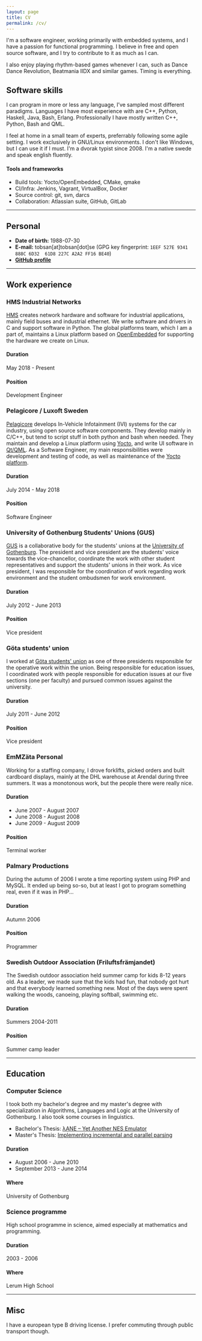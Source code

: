 ```yaml
---
layout: page
title: CV
permalink: /cv/
---
```


I'm a software engineer, working primarily with embedded systems, and I have a passion for
functional programming. I believe in free and open source software, and I try to contribute to it as
much as I can.

I also enjoy playing rhythm-based games whenever I can, such as Dance Dance Revolution, Beatmania
IIDX and similar games. Timing is everything.

## Software skills

I can program in more or less any language, I’ve sampled most different paradigms. Languages I have
most experience with are C++, Python, Haskell, Java, Bash, Erlang. Professionally I have mostly
written C++, Python, Bash and QML.

I feel at home in a small team of experts, preferrably following some agile setting. I work
exclusively in GNU/Linux environments. I don't like Windows, but I can use it if I must. I'm a
dvorak typist since 2008. I'm a native swede and speak english fluently.

#### Tools and frameworks
* Build tools: Yocto/OpenEmbedded, CMake, qmake
* CI/Infra: Jenkins, Vagrant, VirtualBox, Docker
* Source control: git, svn, darcs
* Collaboration: Atlassian suite, GitHub, GitLab

----------------

## Personal

* **Date of birth:** 1988-07-30
* **E-mail:** tobsan[at]tobsan[dot]se (GPG key fingerprint: `1EEF 527E 9341 888C 6D32  61D8 227C A2A2 FF16 BE40`)
* **[GitHub profile](http://github.com/tobsan)**

----------------

## Work experience

### HMS Industrial Networks
[HMS](http://hms.se) creates network hardware and software for industrial applications, mainly
field buses and industrial ethernet. We write software and drivers in C and support software in
Python. The global platforms team, which I am a part of, maintains a Linux platform based on
[OpenEmbedded](http://openembedded.org) for supporting the hardware we create on Linux.

#### Duration
May 2018 - Present

#### Position
Development Engineer

### Pelagicore / Luxoft Sweden
[Pelagicore](http://pelagicore.com) develops In-Vehicle Infotainment (IVI) systems for the car
industry, using open source software components. They develop mainly in C/C++, but tend to script
stuff in both python and bash when needed. They maintain and develop a Linux platform using
[Yocto](http://yoctoproject.org), and write UI software in [Qt/QML](http://qt.io). As a Software
Engineer, my main responsibilities were development and testing of code, as well as maintenance of
the [Yocto platform](http://pelux.io).

#### Duration
July 2014 - May 2018

#### Position
Software Engineer

### University of Gothenburg Students' Unions (GUS)
[GUS](http://gus.gu.se) is a collaborative body for the students' unions at the [University of
Gothenburg](http://gu.se).  The president and vice president are the students' voice towards the
vice-chancellor, coordinate the work with other student representatives and support the students'
unions in their work. As vice president, I was responsible for the coordination of work regarding
work environment and the student ombudsmen for work environment.

#### Duration
July 2012 - June 2013

#### Position
Vice president

### Göta students' union
I worked at [Göta students' union](http://gota.gu.se) as one of three presidents responsible for the
operative work within the union. Being responsible for education issues, I coordinated work with
people responsible for education issues at our five sections (one per faculty) and pursued common
issues against the university.

#### Duration
July 2011 - June 2012

#### Position
Vice president

### EmMZäta Personal
Working for a staffing company, I drove forklifts, picked orders and built cardboard displays,
mainly at the DHL warehouse at Arendal during three summers. It was a monotonous work, but the
people there were really nice.

#### Duration
* June 2007 - August 2007
* June 2008 - August 2008
* June 2009 - August 2009

#### Position
Terminal worker

### Palmary Productions
During the autumn of 2006 I wrote a time reporting system using PHP and MySQL. It ended up being
so-so, but at least I got to program something real, even if it was in PHP...

#### Duration
Autumn 2006

#### Position
Programmer

### Swedish Outdoor Association (Friluftsfrämjandet)
The Swedish outdoor association held summer camp for kids 8-12 years old. As a leader, we made sure
that the kids had fun, that nobody got hurt and that everybody learned something new. Most of the
days were spent walking the woods, canoeing, playing softball, swimming etc.

#### Duration
Summers 2004-2011

#### Position
Summer camp leader

----------------

## Education

### Computer Science
I took both my bachelor's degree and my master's degree with specialization in Algorithms, Languages
and Logic at the University of Gothenburg. I also took some courses in linguistics.

* Bachelor's Thesis: [λANE – Yet Another NES Emulator](/assets/yane.pdf)
* Master's Thesis: [Implementing incremental and parallel parsing](http://hdl.handle.net/2077/36982)

#### Duration
* August 2006 - June 2010
* September 2013 - June 2014

#### Where
University of Gothenburg

### Science programme
High school programme in science, aimed especially at mathematics and programming.

#### Duration
2003 - 2006

#### Where
Lerum High School

----------------

## Misc
I have a european type B driving license. I prefer commuting through public transport though.

